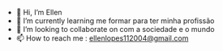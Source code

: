 - 👋 Hi, I’m Ellen
- 🌱 I’m currently learning me formar para ter minha profissão
- 💞️ I’m looking to collaborate on com a sociedade e o mundo
- 📫 How to reach me : ellenlopes112004@gmail.com
